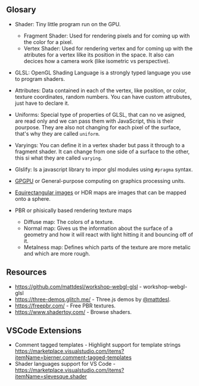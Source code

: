 ## Glosary

- Shader: Tiny little program run on the GPU.

  - Fragment Shader: Used for rendering pixels and for coming up with the color for a pixel.
  - Vertex Shader: Used for rendering vertex and for coming up with the atributes for a vertex
    lilke its position in the space. It also can decices how a camera work (like isometric vs perspective).

- GLSL: OpenGL Shading Language is a strongly typed language you use to program shaders.

- Attributes: Data contained in each of the vertex, like position, or color, texture coordinates, random numbers. You can have custom attrubutes, just have to declare it.

- Uniforms: Special type of properties of GLSL, that can no ve asigned, are read only and we can pass them with JavaScript, this is their pourpose. They are also not changing for each pixel of the surface, that's why they are called `uniform`.

- Varyings: You can define it in a vertex shader but pass it through to a fragment shader. It can change from one side of a surface to the other, this si what they are called `varying`.

- Glslify: Is a javascript library to impor glsl modules using `#pragma` syntax.

- [GPGPU](https://en.wikipedia.org/wiki/General-purpose_computing_on_graphics_processing_units) or General-purpose computing on graphics processing units.

- [Equirectangular images](https://www.google.com/search?q=equirectangular+image&tbm=isch&ved=2ahUKEwi3oPTFkdfpAhVcDWMBHeNrB_wQ2-cCegQIABAA&oq=equirectangular+image&gs_lcp=CgNpbWcQAzICCAAyBAgAEB4yBggAEAUQHjIGCAAQBRAeMgYIABAFEB4yBggAEAUQHjIGCAAQBRAeMgYIABAIEB4yBggAEAgQHjIGCAAQCBAeOgQIIxAnUK0mWIUvYOwvaABwAHgAgAGSAogBpgeSAQU2LjEuMZgBAKABAaoBC2d3cy13aXotaW1n&sclient=img&ei=HfzPXvedLtyajLsP49ed4A8&bih=981&biw=1920) or HDR maps are images that can be mapped onto a sphere.

- PBR or phisically based rendering texture maps
  - Diffuse map: The colors of a texture.
  - Normal map: Gives us the information about the surface of a geometry and how it will react with light hitting it and bouncing off of it.
  - Metalness map: Defines which parts of the texture are more metalic and which are more rough.

## Resources

- https://github.com/mattdesl/workshop-webgl-glsl - workshop-webgl-glsl
- https://three-demos.glitch.me/ - Three.js demos by [@mattdesl](https://twitter.com/mattdesl).
- https://freepbr.com/ - Free PBR textures.
- https://www.shadertoy.com/ - Browse shaders.

## VSCode Extensions

- Comment tagged templates - Highlight support for template strings https://marketplace.visualstudio.com/items?itemName=bierner.comment-tagged-templates
- Shader languages support for VS Code - https://marketplace.visualstudio.com/items?itemName=slevesque.shader
